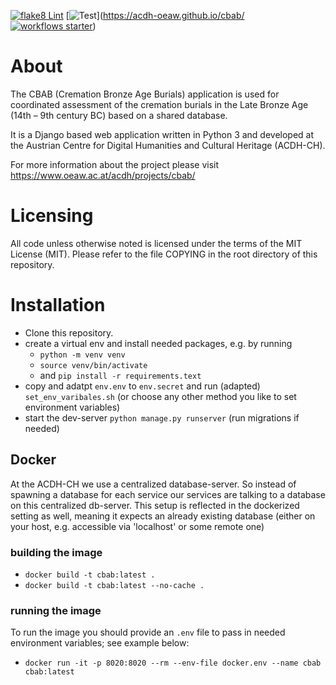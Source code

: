 [![flake8 Lint](https://github.com/acdh-oeaw/cbab/actions/workflows/lint.yml/badge.svg)](https://github.com/acdh-oeaw/cbab/actions/workflows/lint.yml)
[![Test](https://github.com/acdh-oeaw/cbab/actions/workflows/test.yml/badge.svg)](https://acdh-oeaw.github.io/cbab/
[![workflows starter](https://github.com/acdh-oeaw/cbab/actions/workflows/starter.yaml/badge.svg)](https://github.com/acdh-oeaw/cbab/actions/workflows/starter.yaml))

# About

The CBAB (Cremation Bronze Age Burials) application is used for coordinated assessment of the cremation burials in the Late Bronze Age (14th – 9th century BC) based on a shared database.

It is a Django based web application written in Python 3 and developed at the Austrian Centre for Digital Humanities and Cultural Heritage (ACDH-CH).

For more information about the project please visit https://www.oeaw.ac.at/acdh/projects/cbab/

# Licensing

All code unless otherwise noted is licensed under the terms of the MIT License (MIT).
Please refer to the file COPYING in the root directory of this repository.

# Installation

* Clone this repository.
* create a virtual env and install needed packages, e.g. by running
  * `python -m venv venv`
  * `source venv/bin/activate`
  * and `pip install -r requirements.text`
* copy and adatpt `env.env` to `env.secret` and run (adapted) `set_env_varibales.sh` (or choose any other method you like to set environment variables)
* start the dev-server `python manage.py runserver` (run migrations if needed)

## Docker

At the ACDH-CH we use a centralized database-server. So instead of spawning a database for each service our services are talking to a database on this centralized db-server. This setup is reflected in the dockerized setting as well, meaning it expects an already existing database (either on your host, e.g. accessible via 'localhost' or some remote one)

### building the image

* `docker build -t cbab:latest .`
* `docker build -t cbab:latest --no-cache .`


### running the image

To run the image you should provide an `.env` file to pass in needed environment variables; see example below:

* `docker run -it -p 8020:8020 --rm --env-file docker.env --name cbab cbab:latest`